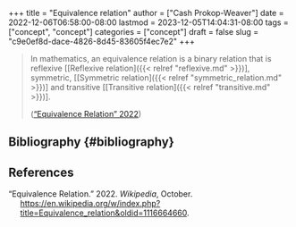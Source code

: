 +++
title = "Equivalence relation"
author = ["Cash Prokop-Weaver"]
date = 2022-12-06T06:58:00-08:00
lastmod = 2023-12-05T14:04:31-08:00
tags = ["concept", "concept"]
categories = ["concept"]
draft = false
slug = "c9e0ef8d-dace-4826-8d45-83605f4ec7e2"
+++

> In mathematics, an equivalence relation is a binary relation that is reflexive [[Reflexive relation]({{< relref "reflexive.md" >}})], symmetric, [[Symmetric relation]({{< relref "symmetric_relation.md" >}})] and transitive [[Transitive relation]({{< relref "transitive.md" >}})].
>
> (<a href="#citeproc_bib_item_1">“Equivalence Relation” 2022</a>)


## Bibliography {#bibliography}

## References

<style>.csl-entry{text-indent: -1.5em; margin-left: 1.5em;}</style><div class="csl-bib-body">
  <div class="csl-entry"><a id="citeproc_bib_item_1"></a>“Equivalence Relation.” 2022. <i>Wikipedia</i>, October. <a href="https://en.wikipedia.org/w/index.php?title=Equivalence_relation&oldid=1116664660">https://en.wikipedia.org/w/index.php?title=Equivalence_relation&#38;oldid=1116664660</a>.</div>
</div>
